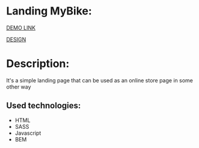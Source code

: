   # Landing MyBike:
  
   [DEMO LINK](https://vitalii-heiko.github.io/my-bike-landing)
   
   [DESIGN](https://www.figma.com/file/NZQAIydtHo5QkINyGLHNcq/BIKE-New-Version?type=design&node-id=0-1&t=Th8Ju1bBwqNZTAWf-0)
   
  # Description:
  
  It's a simple landing page that can be used as an online store page in some other way
    
## Used technologies:
  * HTML
  * SASS
  * Javascript
  * BEM
